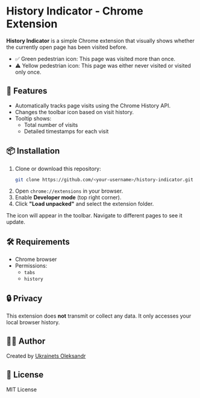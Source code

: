 # History Indicator - Chrome Extension

**History Indicator** is a simple Chrome extension that visually shows whether the currently open page has been visited before.

- ✅ Green pedestrian icon: This page was visited more than once.
- ⚠️ Yellow pedestrian icon: This page was either never visited or visited only once.

## 🧠 Features

- Automatically tracks page visits using the Chrome History API.
- Changes the toolbar icon based on visit history.
- Tooltip shows:
  - Total number of visits
  - Detailed timestamps for each visit

## 📦 Installation

1. Clone or download this repository:
   ```bash
   git clone https://github.com/<your-username>/history-indicator.git
   ```
2. Open `chrome://extensions` in your browser.
3. Enable **Developer mode** (top right corner).
4. Click **"Load unpacked"** and select the extension folder.

The icon will appear in the toolbar. Navigate to different pages to see it update.

## 🛠 Requirements

- Chrome browser
- Permissions:
  - `tabs`
  - `history`

## 🔒 Privacy

This extension does **not** transmit or collect any data. It only accesses your local browser history.

## 🧑‍💻 Author

Created by [Ukrainets Oleksandr](https://github.com/<your-username>)

## 📄 License

MIT License